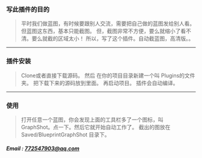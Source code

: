 
### 写此插件的目的
> 平时我们做蓝图，有时候要跟别人交流，需要把自己做的蓝图发给别人看。
> 但蓝图这东西，基本只能截图。
> 但，截图非常不方便，要么就缩小了看不清。要么就截的区域太小！
> 所以，写了这个插件。自动截蓝图，高清版。。

***
### 插件安装
> Clone或者直接下载源码。  然后 在你的项目目录新建一个叫 Plugins的文件夹。 把下载下来的源码放到里面。
再启动项目。  插件会自动编译。

***
### 使用
> 打开任意一个蓝图，你会发现上面的工具栏多了一个图标，叫 GraphShot。点一下。然后它就开始自动工作了。
> 截出的图放在 Saved/BlueprintGraphShot 目录下。


##### Email : 772547903@qq.com